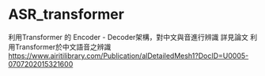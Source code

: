 # ASR_transformer
利用Transformer 的 Encoder - Decoder架構，對中文與音進行辨識
詳見論文 利用Transformer於中文語音之辨識 
https://www.airitilibrary.com/Publication/alDetailedMesh1?DocID=U0005-0707202015321600

